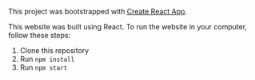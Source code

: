 This project was bootstrapped with [Create React App](https://github.com/facebook/create-react-app).

This website was built using React.
To run the website in your computer, follow these steps:
1. Clone this repository
2. Run `npm install`
3. Run `npm start`
